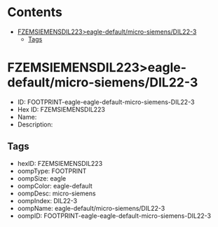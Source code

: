 



Contents
========

* [FZEMSIEMENSDIL223>eagle-default/micro-siemens/DIL22-3](#fzemsiemensdil223eagle-defaultmicro-siemensdil22-3)
	* [Tags](#tags)

# FZEMSIEMENSDIL223>eagle-default/micro-siemens/DIL22-3

- ID: FOOTPRINT-eagle-eagle-default-micro-siemens-DIL22-3
- Hex ID: FZEMSIEMENSDIL223
- Name: 
- Description: 

## Tags

- hexID: FZEMSIEMENSDIL223
- oompType: FOOTPRINT
- oompSize: eagle
- oompColor: eagle-default
- oompDesc: micro-siemens
- oompIndex: DIL22-3
- oompName: eagle-default/micro-siemens/DIL22-3
- oompID: FOOTPRINT-eagle-eagle-default-micro-siemens-DIL22-3
